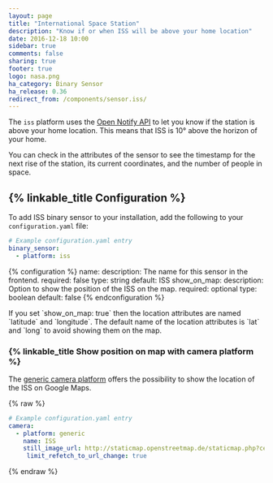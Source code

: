 ```yaml
---
layout: page
title: "International Space Station"
description: "Know if or when ISS will be above your home location"
date: 2016-12-18 10:00
sidebar: true
comments: false
sharing: true
footer: true
logo: nasa.png
ha_category: Binary Sensor
ha_release: 0.36
redirect_from: /components/sensor.iss/
---
```


The `iss` platform uses the
[Open Notify API](http://open-notify.org/Open-Notify-API/ISS-Location-Now/)
to let you know if the station is above your home location.
This means that ISS is 10° above the horizon of your home.

You can check in the attributes of the sensor to see the timestamp for the next
rise of the station, its current coordinates, and the number of people in space.

## {% linkable_title Configuration %}

To add ISS binary sensor to your installation,
add the following to your `configuration.yaml` file:

```yaml
# Example configuration.yaml entry
binary_sensor:
  - platform: iss
```

{% configuration %}
name:
  description: The name for this sensor in the frontend.
  required: false
  type: string
  default: ISS
show_on_map:
  description: Option to show the position of the ISS on the map.
  required: optional
  type: boolean
  default: false
{% endconfiguration %}

<p class='note warning'>
If you set `show_on_map: true` then the location attributes are named `latitude` and `longitude`.
The default name of the location attributes is `lat` and `long` to avoid showing them on the map.
</p>

### {% linkable_title Show position on map with camera platform %}

The [generic camera platform](/components/camera.mjpeg/) offers
the possibility to show the location of the ISS on Google Maps.

{% raw %}
```yaml
# Example configuration.yaml entry
camera:
  - platform: generic
    name: ISS
    still_image_url: http://staticmap.openstreetmap.de/staticmap.php?center={{ states.binary_sensor.iss.attributes.lat }},{{ states.binary_sensor.iss.attributes.long }}&zoom=4&size=865x512&maptype=mapnik&markers={{ states.binary_sensor.iss.attributes.lat }},{{ states.binary_sensor.iss.attributes.long }},lightblue
     limit_refetch_to_url_change: true
```
{% endraw %}
